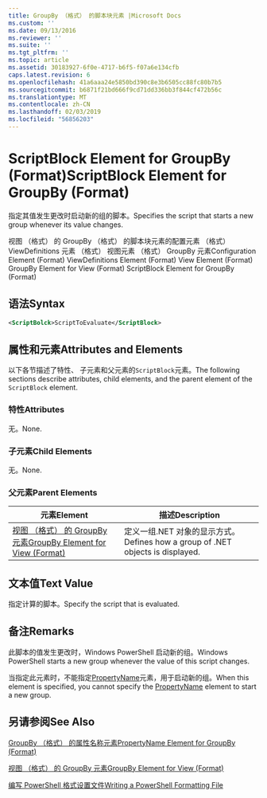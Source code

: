 ```yaml
---
title: GroupBy （格式） 的脚本块元素 |Microsoft Docs
ms.custom: ''
ms.date: 09/13/2016
ms.reviewer: ''
ms.suite: ''
ms.tgt_pltfrm: ''
ms.topic: article
ms.assetid: 30183927-6f0e-4717-b6f5-f07a6e134cfb
caps.latest.revision: 6
ms.openlocfilehash: 41a6aaa24e5850bd390c8e3b6505cc88fc80b7b5
ms.sourcegitcommit: b6871f21bd666f9cd71dd336bb3f844cf472b56c
ms.translationtype: MT
ms.contentlocale: zh-CN
ms.lasthandoff: 02/03/2019
ms.locfileid: "56856203"
---
```

# <a name="scriptblock-element-for-groupby-format"></a><span data-ttu-id="60bbd-102">ScriptBlock Element for GroupBy (Format)</span><span class="sxs-lookup"><span data-stu-id="60bbd-102">ScriptBlock Element for GroupBy (Format)</span></span>

<span data-ttu-id="60bbd-103">指定其值发生更改时启动新的组的脚本。</span><span class="sxs-lookup"><span data-stu-id="60bbd-103">Specifies the script that starts a new group whenever its value changes.</span></span>

<span data-ttu-id="60bbd-104">视图 （格式） 的 GroupBy （格式） 的脚本块元素的配置元素 （格式） ViewDefinitions 元素 （格式） 视图元素 （格式） GroupBy 元素</span><span class="sxs-lookup"><span data-stu-id="60bbd-104">Configuration Element (Format) ViewDefinitions Element (Format) View Element (Format) GroupBy Element for View (Format) ScriptBlock Element for GroupBy (Format)</span></span>

## <a name="syntax"></a><span data-ttu-id="60bbd-105">语法</span><span class="sxs-lookup"><span data-stu-id="60bbd-105">Syntax</span></span>

```xml
<ScriptBolck>ScriptToEvaluate</ScriptBlock>
```

## <a name="attributes-and-elements"></a><span data-ttu-id="60bbd-106">属性和元素</span><span class="sxs-lookup"><span data-stu-id="60bbd-106">Attributes and Elements</span></span>

<span data-ttu-id="60bbd-107">以下各节描述了特性、 子元素和父元素的`ScriptBlock`元素。</span><span class="sxs-lookup"><span data-stu-id="60bbd-107">The following sections describe attributes, child elements, and the parent element of the `ScriptBlock` element.</span></span>

### <a name="attributes"></a><span data-ttu-id="60bbd-108">特性</span><span class="sxs-lookup"><span data-stu-id="60bbd-108">Attributes</span></span>

<span data-ttu-id="60bbd-109">无。</span><span class="sxs-lookup"><span data-stu-id="60bbd-109">None.</span></span>

### <a name="child-elements"></a><span data-ttu-id="60bbd-110">子元素</span><span class="sxs-lookup"><span data-stu-id="60bbd-110">Child Elements</span></span>

<span data-ttu-id="60bbd-111">无。</span><span class="sxs-lookup"><span data-stu-id="60bbd-111">None.</span></span>

### <a name="parent-elements"></a><span data-ttu-id="60bbd-112">父元素</span><span class="sxs-lookup"><span data-stu-id="60bbd-112">Parent Elements</span></span>

|<span data-ttu-id="60bbd-113">元素</span><span class="sxs-lookup"><span data-stu-id="60bbd-113">Element</span></span>|<span data-ttu-id="60bbd-114">描述</span><span class="sxs-lookup"><span data-stu-id="60bbd-114">Description</span></span>|
|-------------|-----------------|
|[<span data-ttu-id="60bbd-115">视图 （格式） 的 GroupBy 元素</span><span class="sxs-lookup"><span data-stu-id="60bbd-115">GroupBy Element for View (Format)</span></span>](./groupby-element-for-view-format.md)|<span data-ttu-id="60bbd-116">定义一组.NET 对象的显示方式。</span><span class="sxs-lookup"><span data-stu-id="60bbd-116">Defines how a group of .NET objects is displayed.</span></span>|

## <a name="text-value"></a><span data-ttu-id="60bbd-117">文本值</span><span class="sxs-lookup"><span data-stu-id="60bbd-117">Text Value</span></span>

<span data-ttu-id="60bbd-118">指定计算的脚本。</span><span class="sxs-lookup"><span data-stu-id="60bbd-118">Specify the script that is evaluated.</span></span>

## <a name="remarks"></a><span data-ttu-id="60bbd-119">备注</span><span class="sxs-lookup"><span data-stu-id="60bbd-119">Remarks</span></span>

<span data-ttu-id="60bbd-120">此脚本的值发生更改时，Windows PowerShell 启动新的组。</span><span class="sxs-lookup"><span data-stu-id="60bbd-120">Windows PowerShell starts a new group whenever the value of this script changes.</span></span>

<span data-ttu-id="60bbd-121">当指定此元素时，不能指定[PropertyName](http://msdn.microsoft.com/en-us/396dede0-039a-4a87-a5ef-3ecabb729676)元素，用于启动新的组。</span><span class="sxs-lookup"><span data-stu-id="60bbd-121">When this element is specified, you cannot specify the [PropertyName](http://msdn.microsoft.com/en-us/396dede0-039a-4a87-a5ef-3ecabb729676) element to start a new group.</span></span>

## <a name="see-also"></a><span data-ttu-id="60bbd-122">另请参阅</span><span class="sxs-lookup"><span data-stu-id="60bbd-122">See Also</span></span>

[<span data-ttu-id="60bbd-123">GroupBy （格式） 的属性名称元素</span><span class="sxs-lookup"><span data-stu-id="60bbd-123">PropertyName Element for GroupBy (Format)</span></span>](./propertyname-element-for-groupby-format.md)

[<span data-ttu-id="60bbd-124">视图 （格式） 的 GroupBy 元素</span><span class="sxs-lookup"><span data-stu-id="60bbd-124">GroupBy Element for View (Format)</span></span>](./groupby-element-for-view-format.md)

[<span data-ttu-id="60bbd-125">编写 PowerShell 格式设置文件</span><span class="sxs-lookup"><span data-stu-id="60bbd-125">Writing a PowerShell Formatting File</span></span>](./writing-a-powershell-formatting-file.md)
